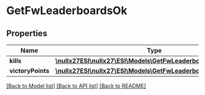 # GetFwLeaderboardsOk

## Properties
Name | Type | Description | Notes
------------ | ------------- | ------------- | -------------
**kills** | [**\nullx27ESI\nullx27\ESI\Models\GetFwLeaderboardsKills**](GetFwLeaderboardsKills.md) |  | 
**victoryPoints** | [**\nullx27ESI\nullx27\ESI\Models\GetFwLeaderboardsVictoryPoints**](GetFwLeaderboardsVictoryPoints.md) |  | 

[[Back to Model list]](../README.md#documentation-for-models) [[Back to API list]](../README.md#documentation-for-api-endpoints) [[Back to README]](../README.md)


